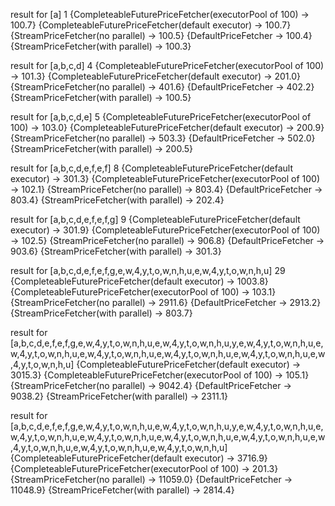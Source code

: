 
result for [a]   1
{CompleteableFuturePriceFetcher(executorPool of 100) -> 100.7}
{CompleteableFuturePriceFetcher(default executor) -> 100.7}
{StreamPriceFetcher(no parallel) -> 100.5}
{DefaultPriceFetcher -> 100.4}
{StreamPriceFetcher(with parallel) -> 100.3}



result for [a,b,c,d]   4
{CompleteableFuturePriceFetcher(executorPool of 100) -> 101.3}
{CompleteableFuturePriceFetcher(default executor) -> 201.0}
{StreamPriceFetcher(no parallel) -> 401.6}
{DefaultPriceFetcher -> 402.2}
{StreamPriceFetcher(with parallel) -> 100.5}


result for [a,b,c,d,e]  5
{CompleteableFuturePriceFetcher(executorPool of 100) -> 103.0}
{CompleteableFuturePriceFetcher(default executor) -> 200.9}
{StreamPriceFetcher(no parallel) -> 503.3}
{DefaultPriceFetcher -> 502.0}
{StreamPriceFetcher(with parallel) -> 200.5}


result for [a,b,c,d,e,f,e,f]  8
{CompleteableFuturePriceFetcher(default executor) -> 301.3}
{CompleteableFuturePriceFetcher(executorPool of 100) -> 102.1}
{StreamPriceFetcher(no parallel) -> 803.4}
{DefaultPriceFetcher -> 803.4}
{StreamPriceFetcher(with parallel) -> 202.4}

result for [a,b,c,d,e,f,e,f,g]  9
{CompleteableFuturePriceFetcher(default executor) -> 301.9}
{CompleteableFuturePriceFetcher(executorPool of 100) -> 102.5}
{StreamPriceFetcher(no parallel) -> 906.8}
{DefaultPriceFetcher -> 903.6}
{StreamPriceFetcher(with parallel) -> 301.3}


result for [a,b,c,d,e,f,e,f,g,e,w,4,y,t,o,w,n,h,u,e,w,4,y,t,o,w,n,h,u]  29
{CompleteableFuturePriceFetcher(default executor) -> 1003.8}
{CompleteableFuturePriceFetcher(executorPool of 100) -> 103.1}
{StreamPriceFetcher(no parallel) -> 2911.6}
{DefaultPriceFetcher -> 2913.2}
{StreamPriceFetcher(with parallel) -> 803.7}


result for [a,b,c,d,e,f,e,f,g,e,w,4,y,t,o,w,n,h,u,e,w,4,y,t,o,w,n,h,u,y,e,w,4,y,t,o,w,n,h,u,e,w,4,y,t,o,w,n,h,u,e,w,4,y,t,o,w,n,h,u,e,w,4,y,t,o,w,n,h,u,e,w,4,y,t,o,w,n,h,u,e,w,4,y,t,o,w,n,h,u]
{CompleteableFuturePriceFetcher(default executor) -> 3015.3}
{CompleteableFuturePriceFetcher(executorPool of 100) -> 105.1}
{StreamPriceFetcher(no parallel) -> 9042.4}
{DefaultPriceFetcher -> 9038.2}
{StreamPriceFetcher(with parallel) -> 2311.1}


result for [a,b,c,d,e,f,e,f,g,e,w,4,y,t,o,w,n,h,u,e,w,4,y,t,o,w,n,h,u,y,e,w,4,y,t,o,w,n,h,u,e,w,4,y,t,o,w,n,h,u,e,w,4,y,t,o,w,n,h,u,e,w,4,y,t,o,w,n,h,u,e,w,4,y,t,o,w,n,h,u,e,w,4,y,t,o,w,n,h,u,e,w,4,y,t,o,w,n,h,u,e,w,4,y,t,o,w,n,h,u]
{CompleteableFuturePriceFetcher(default executor) -> 3716.9}
{CompleteableFuturePriceFetcher(executorPool of 100) -> 201.3}
{StreamPriceFetcher(no parallel) -> 11059.0}
{DefaultPriceFetcher -> 11048.9}
{StreamPriceFetcher(with parallel) -> 2814.4}

